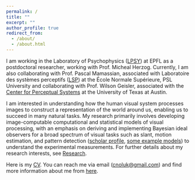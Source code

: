 ```yaml
---
permalink: /
title: ""
excerpt: ""
author_profile: true
redirect_from: 
  - /about/
  - /about.html
---
```


I am working in the Laboratory of Psychophysics ([LPSY](https://www.epfl.ch/labs/lpsy/)) at EPFL as a postdoctoral researcher, working with Prof. Micheal Herzog. Currently, I am also collaborating with Prof. Pascal Mamassian, associated with Laboratoire des systèmes perceptifs ([LSP](https://lsp.dec.ens.fr/en)) at the École Normale Supérieure, PSL University and collaborating with Prof. Wilson Geisler, associated with the [Center for Perceptual Systems](https://liberalarts.utexas.edu/cps/) at the University of Texas at Austin.

I am interested in understanding how the human visual system processes images to construct a representation of the world around us, enabling us to succeed in many natural tasks. My research primarily involves developing image-computable computational and statistical models of visual processing, with an emphasis on deriving and implementing Bayesian ideal observers for a broad spectrum of visual tasks such as slant, motion estimation, and pattern detection ([scholar profile](https://scholar.google.com/citations?user=NwCzTz8AAAAJ&hl=tr&oi=ao), [some example models](https://github.com/CanOluk)) to understand the experimental measurements. For further details about my research interests, see [Research](https://canoluk.github.io/research/).

Here is my [CV](http://canoluk.github.io/files/CV_CanOluk.pdf). You can reach me via email (cnoluk@gmail.com) and find more information about me from [here](https://canoluk.github.io/about_me/).


